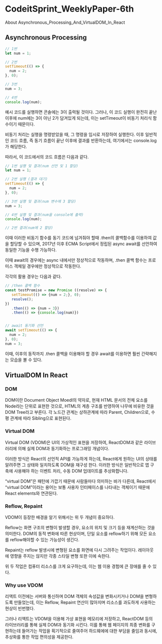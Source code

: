 
# CodeitSprint_WeeklyPaper-6th
About Asynchronous_Processing_And_VirtualDOM_In_React

## Asynchronous Processing


```javaScript:Asynchronous.js
// 1번
let num = 1;

// 2번
setTimeout(() => {
  num = 2;
}, 0);

// 3번
num = 3;

// 4번
console.log(num);
```
예시 코드를 실행하면 콘솔에는 3이 출력될 것이다. 그러나, 이 코드 실행이 완전히 끝난 이후에 num에는 3이 아닌 2가 담겨있게 되는데, 이는 setTimeout이 비동기 처리식 함수이기 때문이다.

비동기 처리는 실행을 명령받았을 때, 그 명령을 임시로 저장하여 실행한다. 이후 일반적인 코드 흐름, 즉 동기 흐름이 끝난 이후에 결과를 반환하는데, 여기에서는 console.log가 해당한다.

따라서, 이 코드에서의 코드 흐름은 다음과 같다.

```javaScript:Asynchronous.js
// 1번 실행 및 결과(num 선언 및 1 할당)
let num = 1;

// 2번 실행 (결과 대기)
setTimeout(() => {
  num = 2;
}, 0);

// 3번 실행 및 결과(num 변수에 3 할당)
num = 3;

// 4번 실행 및 결과(num을 console에 출력)
console.log(num);

// 2번 결과(num에 2 할당)
```

이때 이러한 비동기 함수를 동기 코드에 넘겨줘야 할때 .then의 콜백함수를 이용하여 값을 할당할 수 있으며, 2017년 이후 ECMA Script에서 정립된 async await를 선언하여 동일한 기능을 수행 가능하다. 

이때 await의 경우에는 async 내에서만 정상적으로 작동하며, .then 콜백 함수는 프로미스 객체일 경우에만 정상적으로 작동한다.

각각의 활용 경우는 다음과 같다.

```javaScript:Asynchronous.js
// /then 콜백 함수
const testPromise = new Promise ((resolve) => {
   setTimeout(() => {num = 2;}, 0);
   resolve();
})
   .then(() => {num = 3})
   .then(() => {console.log(num)})


// await 동기화 선언
await setTimeout(() => {
  num = 2;
}, 0);
num = 3;
```

이때, 이후의 동작까지 .then 콜백을 이용해야 할 경우 await를 이용하면 훨씬 간략해지는 모습을 볼 수 있다.


## VirtualDOM In React

### DOM
DOM이란 Document Object Moedl의 약자로, 현재 HTML 문서의 전체 요소를 Node라는 단위로 표현한 것으로, HTML의 계층 구조를 반영하여 나무에 비유한 것을 DOM Tree라고 부른다. 각 노드간 관계는 상하관계에 따라 Parent, Children으로, 수평 관계에 따라 Sibling으로 표현된다.

### Virtual DOM
Virtual DOM (VDOM)은 UI의 가상적인 표현을 저장하여, ReactDOM과 같은 라이브러리에 의해 실제 DOM과 동기화하는 프로그래밍 개념이다.

이러한 방식은 React의 선언적 API를 가능하게 하는데, React에게 원하는 UI의 상태를 알려주면 그 상태와 일치하도록 DOM을 재구성 한다. 이러한 방식은 일반적으로 앱 구축에 사용해야 하는 이벤트 처리, 수동 DOM 업데이트를 추상화합니다.

“virtual DOM”은 패턴에 가깝기 때문에 사람들마다 의미하는 바가 다른데, React에서 “virtual DOM”이라는 용어는 보통 사용자 인터페이스를 나타내는 객체이기 때문에 React elements와 연관된다.

### Reflow, Repaint
VDOM이 등장한 배경을 알기 위해서는 위 두 개념이 중요하다.

Reflow는 화면 구조의 변형이 발생할 경우, 요소의 위치 및 크기 등을 재계산하는 것을 의미한다. DOM의 동적 변화에 따른 현상이며, 단일 요소를 reflow하기 위해 모든 요소를 reflow해야할 수 있는 가능성이 생긴다.

Repaint는 reflow 발생시에 변형된 요소를 화면에 다시 그려주는 작업이다. 레이아웃에 영향을 주지는 않지만 각종 스타일 변형 또한 이에 속한다.

위 두 작업은 컴퓨터 리소스를 크게 요구하는데, 이는 웹 이용 경험에 큰 장애를 줄 수 있다.

### Why use VDOM
리액트 이전에는 서버와 통신하며 DOM 객체의 속성값을 변화시키거나 DOM을 변형하도록 만들었는데, 이는 Reflow, Repaint 연산이 많아지며 리소스를 과도하게 사용하는 현상이 빈번했다. 

그러나 리액트는 VDOM을 이용해 가상 표현을 메모리에 저장하고, ReactDOM 등의 라이브러리를 통해 실제 DOM과 동기화 시킨다.
이를 통해 웹 페이지의 최종 변화를 구현하는데 들어가는 작업을 획기적으로 줄여주어 하드웨에에 대한 부담을 줄임과 동시에, 추상화를 통한 작업 편의성을 제공한다.


